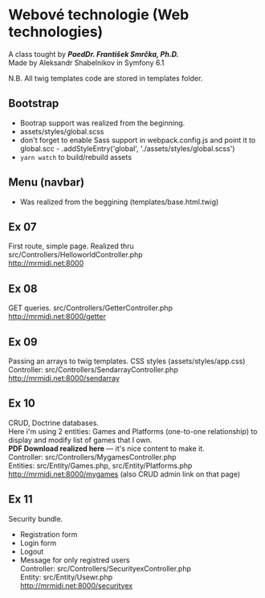 # Webové technologie (Web technologies)
A class tought by ***PaedDr. František Smrčka, Ph.D.***  
Made by Aleksandr Shabelnikov in Symfony 6.1 

N.B. All twig templates code are stored in templates folder.  

## Bootstrap
* Bootrap support was realized from the beginning.
* assets/styles/global.scss 
* don't forget to enable Sass support in webpack.config.js and point it to global.scc - .addStyleEntry('global', './assets/styles/global.scss')
* `yarn watch` to build/rebuild assets

## Menu (navbar)
* Was realized from the beggining (templates/base.html.twig)

## Ex 07
First route, simple page. Realized thru src/Controllers/HelloworldController.php  
http://mrmidi.net:8000

## Ex 08
GET queries. src/Controllers/GetterController.php  
http://mrmidi.net:8000/getter

## Ex 09
Passing an arrays to twig templates. CSS styles (assets/styles/app.css)  
Controller: src/Controllers/SendarrayController.php  
http://mrmidi.net:8000/sendarray

## Ex 10
CRUD, Doctrine databases.  
Here i'm using 2 entities: Games and Platforms (one-to-one relationship) to display and modify list of games that I own.  
**PDF Download realized here** — it's nice content to make it.  
Controller: src/Controllers/MygamesController.php  
Entities: src/Entity/Games.php, src/Entity/Platforms.php  
http://mrmidi.net:8000/mygames (also CRUD admin link on that page)

## Ex 11
Security bundle.
* Registration form
* Login form
* Logout
* Message for only registred users  
Controller: src/Controllers/SecurityexController.php  
Entity: src/Entity/Usewr.php  
http://mrmidi.net:8000/securityex